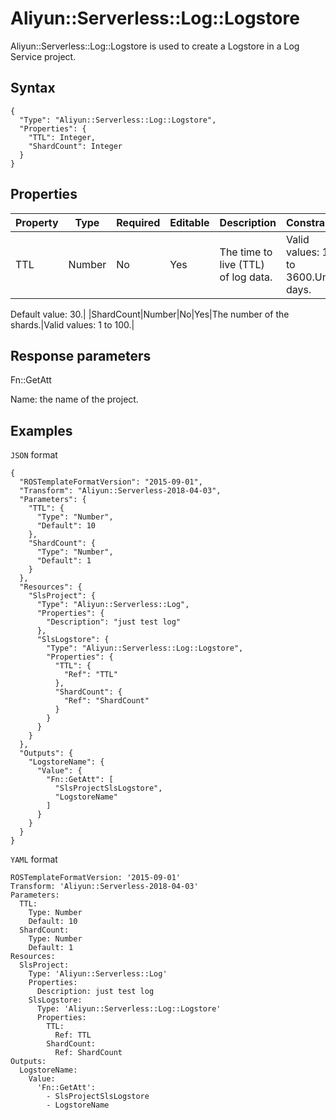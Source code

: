 # Aliyun::Serverless::Log::Logstore

Aliyun::Serverless::Log::Logstore is used to create a Logstore in a Log Service project.

## Syntax

```
{
  "Type": "Aliyun::Serverless::Log::Logstore",
  "Properties": {
    "TTL": Integer,
    "ShardCount": Integer
  }
}
```

## Properties

|Property|Type|Required|Editable|Description|Constraint|
|--------|----|--------|--------|-----------|----------|
|TTL|Number|No|Yes|The time to live \(TTL\) of log data.|Valid values: 1 to 3600.Unit: days.

Default value: 30.|
|ShardCount|Number|No|Yes|The number of the shards.|Valid values: 1 to 100.|

## Response parameters

Fn::GetAtt

Name: the name of the project.

## Examples

`JSON` format

```language-json
{
  "ROSTemplateFormatVersion": "2015-09-01",
  "Transform": "Aliyun::Serverless-2018-04-03",
  "Parameters": {
    "TTL": {
      "Type": "Number",
      "Default": 10
    },
    "ShardCount": {
      "Type": "Number",
      "Default": 1
    }
  },
  "Resources": {
    "SlsProject": {
      "Type": "Aliyun::Serverless::Log",
      "Properties": {
        "Description": "just test log"
      },
      "SlsLogstore": {
        "Type": "Aliyun::Serverless::Log::Logstore",
        "Properties": {
          "TTL": {
            "Ref": "TTL"
          },
          "ShardCount": {
            "Ref": "ShardCount"
          }
        }
      }
    }
  },
  "Outputs": {
    "LogstoreName": {
      "Value": {
        "Fn::GetAtt": [
          "SlsProjectSlsLogstore",
          "LogstoreName"
        ]
      }
    }
  }
}
```

`YAML` format

```
ROSTemplateFormatVersion: '2015-09-01'
Transform: 'Aliyun::Serverless-2018-04-03'
Parameters:
  TTL:
    Type: Number
    Default: 10
  ShardCount:
    Type: Number
    Default: 1
Resources:
  SlsProject:
    Type: 'Aliyun::Serverless::Log'
    Properties:
      Description: just test log
    SlsLogstore:
      Type: 'Aliyun::Serverless::Log::Logstore'
      Properties:
        TTL:
          Ref: TTL
        ShardCount:
          Ref: ShardCount
Outputs:
  LogstoreName:
    Value:
      'Fn::GetAtt':
        - SlsProjectSlsLogstore
        - LogstoreName
```

